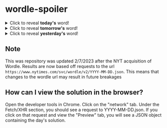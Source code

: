 # wordle-spoiler

<details>
  <summary>Click to reveal <b>today's</b> word!</summary>
  <br>
  <b> blade </b>
</details>

<details>
  <summary>Click to reveal <b>tomorrow's</b> word!</summary>
  <br>
  <b> brawn </b>
</details>

<details>
  <summary>Click to reveal <b>yesterday's</b> word!</summary>
  <br>
  <b> flash </b>
</details>

## Note
This was repository was updated 2/7/2023 after the NYT acquisition of Wordle. Results are now based off requests to the url `https://www.nytimes.com/svc/wordle/v2/YYYY-MM-DD.json`. This means that changes to the wordle url may result in future breakages

## How can I view the solution in the browser?
Open the developer tools in Chrome. Click on the "network" tab. Under the Fetch/XHR section, you should see a request to YYYY-MM-DD.json. If you click on that request and view the "Preview" tab, you will see a JSON object containing the day's solution.